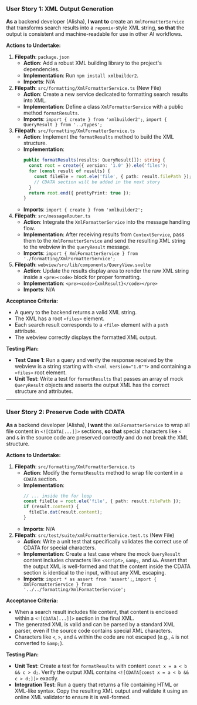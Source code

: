 ### User Story 1: XML Output Generation
**As a** backend developer (Alisha), **I want to** create an `XmlFormatterService` that transforms search results into a `repomix`-style XML string, **so that** the output is consistent and machine-readable for use in other AI workflows.

**Actions to Undertake:**
1.  **Filepath**: `package.json`
    -   **Action**: Add a robust XML building library to the project's dependencies.
    -   **Implementation**: Run `npm install xmlbuilder2`.
    -   **Imports**: N/A
2.  **Filepath**: `src/formatting/XmlFormatterService.ts` (New File)
    -   **Action**: Create a new service dedicated to formatting search results into XML.
    -   **Implementation**: Define a class `XmlFormatterService` with a public method `formatResults`.
    -   **Imports**: `import { create } from 'xmlbuilder2';`, `import { QueryResult } from '../types';`
3.  **Filepath**: `src/formatting/XmlFormatterService.ts`
    -   **Action**: Implement the `formatResults` method to build the XML structure.
    -   **Implementation**:
        ```typescript
        public formatResults(results: QueryResult[]): string {
          const root = create({ version: '1.0' }).ele('files');
          for (const result of results) {
            const fileEle = root.ele('file', { path: result.filePath });
            // CDATA section will be added in the next story
          }
          return root.end({ prettyPrint: true });
        }
        ```
    -   **Imports**: `import { create } from 'xmlbuilder2';`
4.  **Filepath**: `src/messageRouter.ts`
    -   **Action**: Integrate the `XmlFormatterService` into the message handling flow.
    -   **Implementation**: After receiving results from `ContextService`, pass them to the `XmlFormatterService` and send the resulting XML string to the webview in the `queryResult` message.
    -   **Imports**: `import { XmlFormatterService } from './formatting/XmlFormatterService';`
5.  **Filepath**: `webview/src/lib/components/QueryView.svelte`
    -   **Action**: Update the results display area to render the raw XML string inside a `<pre><code>` block for proper formatting.
    -   **Implementation**: `<pre><code>{xmlResult}</code></pre>`
    -   **Imports**: N/A

**Acceptance Criteria:**
-   A query to the backend returns a valid XML string.
-   The XML has a root `<files>` element.
-   Each search result corresponds to a `<file>` element with a `path` attribute.
-   The webview correctly displays the formatted XML output.

**Testing Plan:**
-   **Test Case 1**: Run a query and verify the response received by the webview is a string starting with `<?xml version="1.0"?>` and containing a `<files>` root element.
-   **Unit Test**: Write a test for `formatResults` that passes an array of mock `QueryResult` objects and asserts the output XML has the correct structure and attributes.

---

### User Story 2: Preserve Code with CDATA
**As a** backend developer (Alisha), **I want** the `XmlFormatterService` to wrap all file content in `<![CDATA[...]]>` sections, **so that** special characters like `<` and `&` in the source code are preserved correctly and do not break the XML structure.

**Actions to Undertake:**
1.  **Filepath**: `src/formatting/XmlFormatterService.ts`
    -   **Action**: Modify the `formatResults` method to wrap file content in a `CDATA` section.
    -   **Implementation**:
        ```typescript
        // ... inside the for loop
        const fileEle = root.ele('file', { path: result.filePath });
        if (result.content) {
          fileEle.dat(result.content);
        }
        ```
    -   **Imports**: N/A
2.  **Filepath**: `src/test/suite/xmlFormatterService.test.ts` (New File)
    -   **Action**: Write a unit test that specifically validates the correct use of CDATA for special characters.
    -   **Implementation**: Create a test case where the mock `QueryResult` content includes characters like `<script>`, `&amp;`, and `&&`. Assert that the output XML is well-formed and that the content inside the CDATA section is identical to the input, without any XML escaping.
    -   **Imports**: `import * as assert from 'assert';`, `import { XmlFormatterService } from '../../formatting/XmlFormatterService';`

**Acceptance Criteria:**
-   When a search result includes file content, that content is enclosed within a `<![CDATA[...]]>` section in the final XML.
-   The generated XML is valid and can be parsed by a standard XML parser, even if the source code contains special XML characters.
-   Characters like `<`, `>`, and `&` within the code are not escaped (e.g., `&` is not converted to `&amp;`).

**Testing Plan:**
-   **Unit Test**: Create a test for `formatResults` with content `const x = a < b && c > d;`. Verify the output XML contains `<![CDATA[const x = a < b && c > d;]]>` exactly.
-   **Integration Test**: Run a query that returns a file containing HTML or XML-like syntax. Copy the resulting XML output and validate it using an online XML validator to ensure it is well-formed.
